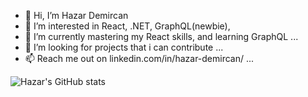 - 👋 Hi, I’m Hazar Demircan
- 👀 I’m interested in React, .NET, GraphQL(newbie), 
- 🌱 I’m currently mastering my React skills, and learning GraphQL ...
- 💞️ I’m looking for projects that i can contribute ...
- 📫 Reach me out on linkedin.com/in/hazar-demircan/ ...

<!---
hazardemircan/hazardemircan is a ✨ special ✨ repository because its `README.md` (this file) appears on your GitHub profile.
You can click the Preview link to take a look at your changes.
--->

![Hazar's GitHub stats](https://github-readme-stats.vercel.app/api?username=hazardemircan&show_icons=true&theme=synthwave)
